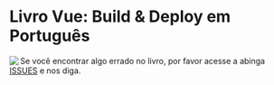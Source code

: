 # Livro Vue: Build & Deploy em Português

<img src="https://s3.amazonaws.com/titlepages.leanpub.com/livrovue-builddeployemportigues/large?1546986778" align="left">

Se você encontrar algo errado no livro, por favor acesse a abinga [ISSUES](https://github.com/danielschmitz/livro-vue-build-deploy-portugues/issues) e nos diga.
